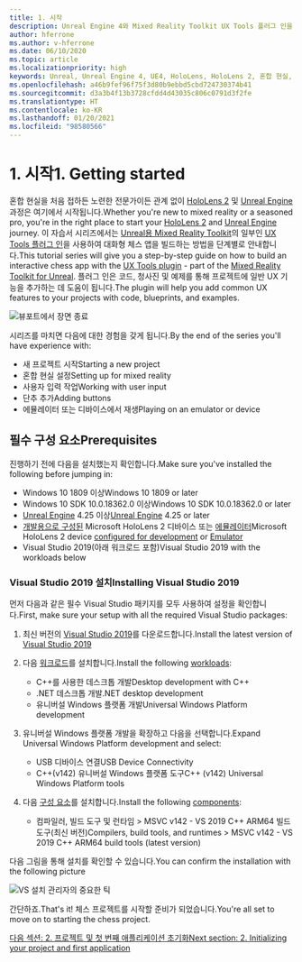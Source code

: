 ```yaml
---
title: 1. 시작
description: Unreal Engine 4와 Mixed Reality Toolkit UX Tools 플러그 인을 사용하여 체스 앱을 만드는 자습서 시리즈 1/6부
author: hferrone
ms.author: v-hferrone
ms.date: 06/10/2020
ms.topic: article
ms.localizationpriority: high
keywords: Unreal, Unreal Engine 4, UE4, HoloLens, HoloLens 2, 혼합 현실, 자습서, 시작, mrtk, uxt, UX Tools, 설명서, 혼합 현실 헤드셋, windows mixed reality 헤드셋, 가상 현실 헤드셋
ms.openlocfilehash: a46b9fef96f75f3d80b9ebbd5cbd724730374b41
ms.sourcegitcommit: d3a3b4f13b3728cfdd4d43035c806c0791d3f2fe
ms.translationtype: HT
ms.contentlocale: ko-KR
ms.lasthandoff: 01/20/2021
ms.locfileid: "98580566"
---
```

# <a name="1-getting-started"></a><span data-ttu-id="c6aa8-104">1. 시작</span><span class="sxs-lookup"><span data-stu-id="c6aa8-104">1. Getting started</span></span>

<span data-ttu-id="c6aa8-105">혼합 현실을 처음 접하든 노련한 전문가이든 관계 없이 [HoloLens 2](../../../index.yml) 및 [Unreal Engine](https://www.unrealengine.com/en-US/) 과정은 여기에서 시작됩니다.</span><span class="sxs-lookup"><span data-stu-id="c6aa8-105">Whether you're new to mixed reality or a seasoned pro, you're in the right place to start your [HoloLens 2](../../../index.yml) and [Unreal Engine](https://www.unrealengine.com/en-US/) journey.</span></span> <span data-ttu-id="c6aa8-106">이 자습서 시리즈에서는 [Unreal용 Mixed Reality Toolkit](https://github.com/microsoft/MixedRealityToolkit-Unreal)의 일부인 [UX Tools 플러그 인](https://github.com/microsoft/MixedReality-UXTools-Unreal)을 사용하여 대화형 체스 앱을 빌드하는 방법을 단계별로 안내합니다.</span><span class="sxs-lookup"><span data-stu-id="c6aa8-106">This tutorial series will give you a step-by-step guide on how to build an interactive chess app with the [UX Tools plugin](https://github.com/microsoft/MixedReality-UXTools-Unreal) - part of the [Mixed Reality Toolkit for Unreal](https://github.com/microsoft/MixedRealityToolkit-Unreal).</span></span> <span data-ttu-id="c6aa8-107">플러그 인은 코드, 청사진 및 예제를 통해 프로젝트에 일반 UX 기능을 추가하는 데 도움이 됩니다.</span><span class="sxs-lookup"><span data-stu-id="c6aa8-107">The plugin will help you add common UX features to your projects with code, blueprints, and examples.</span></span> 

![뷰포트에서 장면 종료](images/unreal-uxt/5-endscene.PNG)

<span data-ttu-id="c6aa8-109">시리즈를 마치면 다음에 대한 경험을 갖게 됩니다.</span><span class="sxs-lookup"><span data-stu-id="c6aa8-109">By the end of the series you'll have experience with:</span></span>
* <span data-ttu-id="c6aa8-110">새 프로젝트 시작</span><span class="sxs-lookup"><span data-stu-id="c6aa8-110">Starting a new project</span></span>
* <span data-ttu-id="c6aa8-111">혼합 현실 설정</span><span class="sxs-lookup"><span data-stu-id="c6aa8-111">Setting up for mixed reality</span></span>
* <span data-ttu-id="c6aa8-112">사용자 입력 작업</span><span class="sxs-lookup"><span data-stu-id="c6aa8-112">Working with user input</span></span>
* <span data-ttu-id="c6aa8-113">단추 추가</span><span class="sxs-lookup"><span data-stu-id="c6aa8-113">Adding buttons</span></span>
* <span data-ttu-id="c6aa8-114">에뮬레이터 또는 디바이스에서 재생</span><span class="sxs-lookup"><span data-stu-id="c6aa8-114">Playing on an emulator or device</span></span>

## <a name="prerequisites"></a><span data-ttu-id="c6aa8-115">필수 구성 요소</span><span class="sxs-lookup"><span data-stu-id="c6aa8-115">Prerequisites</span></span>

<span data-ttu-id="c6aa8-116">진행하기 전에 다음을 설치했는지 확인합니다.</span><span class="sxs-lookup"><span data-stu-id="c6aa8-116">Make sure you've installed the following before jumping in:</span></span>
* <span data-ttu-id="c6aa8-117">Windows 10 1809 이상</span><span class="sxs-lookup"><span data-stu-id="c6aa8-117">Windows 10 1809 or later</span></span>
* <span data-ttu-id="c6aa8-118">Windows 10 SDK 10.0.18362.0 이상</span><span class="sxs-lookup"><span data-stu-id="c6aa8-118">Windows 10 SDK 10.0.18362.0 or later</span></span>
* <span data-ttu-id="c6aa8-119">[Unreal Engine](https://www.unrealengine.com/en-US/get-now) 4.25 이상</span><span class="sxs-lookup"><span data-stu-id="c6aa8-119">[Unreal Engine](https://www.unrealengine.com/en-US/get-now) 4.25 or later</span></span>
* <span data-ttu-id="c6aa8-120">[개발용으로 구성된](../../platform-capabilities-and-apis/using-visual-studio.md#enabling-developer-mode) Microsoft HoloLens 2 디바이스 또는 [에뮬레이터](../../platform-capabilities-and-apis/using-the-hololens-emulator.md#hololens-2-emulator-overview)</span><span class="sxs-lookup"><span data-stu-id="c6aa8-120">Microsoft HoloLens 2 device [configured for development](../../platform-capabilities-and-apis/using-visual-studio.md#enabling-developer-mode) or [Emulator](../../platform-capabilities-and-apis/using-the-hololens-emulator.md#hololens-2-emulator-overview)</span></span>
* <span data-ttu-id="c6aa8-121">Visual Studio 2019(아래 워크로드 포함)</span><span class="sxs-lookup"><span data-stu-id="c6aa8-121">Visual Studio 2019 with the workloads below</span></span>

### <a name="installing-visual-studio-2019"></a><span data-ttu-id="c6aa8-122">Visual Studio 2019 설치</span><span class="sxs-lookup"><span data-stu-id="c6aa8-122">Installing Visual Studio 2019</span></span>

<span data-ttu-id="c6aa8-123">먼저 다음과 같은 필수 Visual Studio 패키지를 모두 사용하여 설정을 확인합니다.</span><span class="sxs-lookup"><span data-stu-id="c6aa8-123">First, make sure your setup with all the required Visual Studio packages:</span></span>
1. <span data-ttu-id="c6aa8-124">최신 버전의 [Visual Studio 2019](https://visualstudio.microsoft.com/downloads/)를 다운로드합니다.</span><span class="sxs-lookup"><span data-stu-id="c6aa8-124">Install the latest version of [Visual Studio 2019](https://visualstudio.microsoft.com/downloads/)</span></span>
1. <span data-ttu-id="c6aa8-125">다음 [워크로드](/visualstudio/install/modify-visual-studio#modify-workloads)를 설치합니다.</span><span class="sxs-lookup"><span data-stu-id="c6aa8-125">Install the following [workloads](/visualstudio/install/modify-visual-studio#modify-workloads):</span></span>
    * <span data-ttu-id="c6aa8-126">C++를 사용한 데스크톱 개발</span><span class="sxs-lookup"><span data-stu-id="c6aa8-126">Desktop development with C++</span></span>
    * <span data-ttu-id="c6aa8-127">.NET 데스크톱 개발</span><span class="sxs-lookup"><span data-stu-id="c6aa8-127">.NET desktop development</span></span>
    * <span data-ttu-id="c6aa8-128">유니버설 Windows 플랫폼 개발</span><span class="sxs-lookup"><span data-stu-id="c6aa8-128">Universal Windows Platform development</span></span>
1. <span data-ttu-id="c6aa8-129">유니버설 Windows 플랫폼 개발을 확장하고 다음을 선택합니다.</span><span class="sxs-lookup"><span data-stu-id="c6aa8-129">Expand Universal Windows Platform development and select:</span></span> 
    * <span data-ttu-id="c6aa8-130">USB 디바이스 연결</span><span class="sxs-lookup"><span data-stu-id="c6aa8-130">USB Device Connectivity</span></span>
    * <span data-ttu-id="c6aa8-131">C++(v142) 유니버설 Windows 플랫폼 도구</span><span class="sxs-lookup"><span data-stu-id="c6aa8-131">C++ (v142) Universal Windows Platform tools</span></span>

1. <span data-ttu-id="c6aa8-132">다음 [구성 요소](/visualstudio/install/modify-visual-studio#modify-individual-components)를 설치합니다.</span><span class="sxs-lookup"><span data-stu-id="c6aa8-132">Install the following [components](/visualstudio/install/modify-visual-studio#modify-individual-components):</span></span>
    * <span data-ttu-id="c6aa8-133">컴파일러, 빌드 도구 및 런타임 > MSVC v142 - VS 2019 C++ ARM64 빌드 도구(최신 버전)</span><span class="sxs-lookup"><span data-stu-id="c6aa8-133">Compilers, build tools, and runtimes > MSVC v142 - VS 2019 C++ ARM64 build tools (latest version)</span></span>

<span data-ttu-id="c6aa8-134">다음 그림을 통해 설치를 확인할 수 있습니다.</span><span class="sxs-lookup"><span data-stu-id="c6aa8-134">You can confirm the installation with the following picture</span></span>

![VS 설치 관리자의 중요한 틱](images/unreal-uxt/1-install-the-tools.png)

<span data-ttu-id="c6aa8-136">간단하죠.</span><span class="sxs-lookup"><span data-stu-id="c6aa8-136">That's it!</span></span> <span data-ttu-id="c6aa8-137">체스 프로젝트를 시작할 준비가 되었습니다.</span><span class="sxs-lookup"><span data-stu-id="c6aa8-137">You're all set to move on to starting the chess project.</span></span>

[<span data-ttu-id="c6aa8-138">다음 섹션: 2. 프로젝트 및 첫 번째 애플리케이션 초기화</span><span class="sxs-lookup"><span data-stu-id="c6aa8-138">Next section: 2. Initializing your project and first application</span></span>](unreal-uxt-ch2.md)